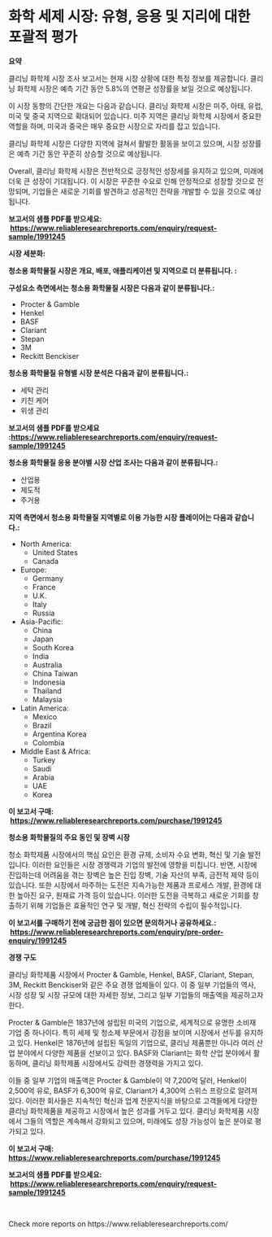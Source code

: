 <p><h1>화학 세제 시장: 유형, 응용 및 지리에 대한 포괄적 평가</h1></p><p><strong>요약</strong></p>
<p><p>클리닝 화학제 시장 조사 보고서는 현재 시장 상황에 대한 특정 정보를 제공합니다. 클리닝 화학제 시장은 예측 기간 동안 5.8%의 연평균 성장률을 보일 것으로 예상됩니다.</p><p>이 시장 동향의 간단한 개요는 다음과 같습니다. 클리닝 화학제 시장은 미주, 아태, 유럽, 미국 및 중국 지역으로 확대되어 있습니다. 미주 지역은 클리닝 화학제 시장에서 중요한 역할을 하며, 미국과 중국은 매우 중요한 시장으로 자리를 잡고 있습니다.</p><p>클리닝 화학제 시장은 다양한 지역에 걸쳐서 활발한 활동을 보이고 있으며, 시장 성장률은 예측 기간 동안 꾸준히 상승할 것으로 예상됩니다.</p><p>Overall, 클리닝 화학제 시장은 전반적으로 긍정적인 성장세를 유지하고 있으며, 미래에 더욱 큰 성장이 기대됩니다. 이 시장은 꾸준한 수요로 인해 안정적으로 성장할 것으로 전망되며, 기업들은 새로운 기회를 발견하고 성공적인 전략을 개발할 수 있을 것으로 예상됩니다.</p></p>
<p><strong>보고서의 샘플 PDF를 받으세요: &nbsp;<a href="https://www.reliableresearchreports.com/enquiry/request-sample/1991245">https://www.reliableresearchreports.com/enquiry/request-sample/1991245</a></strong></p>
<p><strong>시장 세분화:</strong></p>
<p><strong> 청소용 화학물질 시장은 개요, 배포, 애플리케이션 및 지역으로 더 분류됩니다. :</strong></p>
<p><strong>구성요소 측면에서는 청소용 화학물질 시장은 다음과 같이 분류됩니다.:</strong></p>
<p><ul><li>Procter & Gamble</li><li>Henkel</li><li>BASF</li><li>Clariant</li><li>Stepan</li><li>3M</li><li>Reckitt Benckiser</li></ul></p>
<p><strong> 청소용 화학물질 유형별 시장 분석은 다음과 같이 분류됩니다.:</strong></p>
<p><ul><li>세탁 관리</li><li>키친 케어</li><li>위생 관리</li></ul></p>
<p><strong>보고서의 샘플 PDF를 받으세요 :<a href="https://www.reliableresearchreports.com/enquiry/request-sample/1991245">https://www.reliableresearchreports.com/enquiry/request-sample/1991245</a></strong></p>
<p><strong> 청소용 화학물질 응용 분야별 시장 산업 조사는 다음과 같이 분류됩니다.:</strong></p>
<p><ul><li>산업용</li><li>제도적</li><li>주거용</li></ul></p>
<p><strong>지역 측면에서 청소용 화학물질 지역별로 이용 가능한 시장 플레이어는 다음과 같습니다.:</strong></p>
<p><ul>
    <li>
        North America:
        <ul>
            <li>United States</li>
            <li>Canada</li>
        </ul>
    </li>
    <li>
        Europe:
        <ul>
            <li>Germany</li>
            <li>France</li>
            <li>U.K.</li>
            <li>Italy</li>
            <li>Russia</li>
        </ul>
    </li>
    <li>
        Asia-Pacific:
        <ul>
            <li>China</li>
            <li>Japan</li>
            <li>South Korea</li>
            <li>India</li>
            <li>Australia</li>
            <li>China Taiwan</li>
            <li>Indonesia</li>
            <li>Thailand</li>
            <li>Malaysia</li>
        </ul>
    </li>
    <li>
        Latin America:
        <ul>
            <li>Mexico</li>
            <li>Brazil</li>
            <li>Argentina Korea</li>
            <li>Colombia</li>
        </ul>
    </li>
    <li>
        Middle East & Africa:
        <ul>
            <li>Turkey</li>
            <li>Saudi</li>
            <li>Arabia</li>
            <li>UAE</li>
            <li>Korea</li>
        </ul>
    </li>
    </ul></p>
<p><strong>이 보고서 구매: &nbsp;<a href="https://www.reliableresearchreports.com/purchase/1991245">https://www.reliableresearchreports.com/purchase/1991245</a></strong></p>
<p><strong>청소용 화학물질의 주요 동인 및 장벽 시장</strong></p>
<p><p>청소 화학제품 시장에서의 핵심 요인은 환경 규제, 소비자 수요 변화, 혁신 및 기술 발전입니다. 이러한 요인들은 시장 경쟁력과 기업의 발전에 영향을 미칩니다. 반면, 시장에 진입하는데 어려움을 겪는 장벽은 높은 진입 장벽, 기술 자산의 부족, 금전적 제약 등이 있습니다. 또한 시장에서 마주하는 도전은 지속가능한 제품과 프로세스 개발, 환경에 대한 높아진 요구, 원재료 가격 등이 있습니다. 이러한 도전을 극복하고 새로운 기회를 창출하기 위해 기업들은 효율적인 연구 및 개발, 혁신 전략의 수립이 필수적입니다.</p></p>
<p><strong>이 보고서를 구매하기 전에 궁금한 점이 있으면 문의하거나 공유하세요.: &nbsp;<a href="https://www.reliableresearchreports.com/enquiry/pre-order-enquiry/1991245">https://www.reliableresearchreports.com/enquiry/pre-order-enquiry/1991245</a></strong></p>
<p><strong>경쟁 구도</strong></p>
<p><p>클리닝 화학제품 시장에서 Procter & Gamble, Henkel, BASF, Clariant, Stepan, 3M, Reckitt Benckiser와 같은 주요 경쟁 업체들이 있다. 이 중 일부 기업들의 역사, 시장 성장 및 시장 규모에 대한 자세한 정보, 그리고 일부 기업들의 매출액을 제공하고자 한다.</p><p>Procter & Gamble은 1837년에 설립된 미국의 기업으로, 세계적으로 유명한 소비재 기업 중 하나이다. 특히 세제 및 청소제 부문에서 강점을 보이며 시장에서 선두를 유지하고 있다. Henkel은 1876년에 설립된 독일의 기업으로, 클리닝 제품뿐만 아니라 여러 산업 분야에서 다양한 제품을 선보이고 있다. BASF와 Clariant는 화학 산업 분야에서 활동하며, 클리닝 화학제품 시장에서도 강력한 경쟁력을 가지고 있다. </p><p>이들 중 일부 기업의 매출액은 Procter & Gamble이 약 7,200억 달러, Henkel이 2,500억 유로, BASF가 6,300억 유로, Clariant가 4,300억 스위스 프랑으로 알려져 있다. 이러한 회사들은 지속적인 혁신과 업계 전문지식을 바탕으로 고객들에게 다양한 클리닝 화학제품을 제공하고 시장에서 높은 성과를 거두고 있다. 클리닝 화학제품 시장에서 그들의 역할은 계속해서 강화되고 있으며, 미래에도 성장 가능성이 높은 분야로 평가되고 있다.</p></p>
<p><strong>이 보고서 구매: &nbsp; <a href="https://www.reliableresearchreports.com/purchase/1991245">https://www.reliableresearchreports.com/purchase/1991245</a></strong></p>
<p><strong>보고서의 샘플 PDF를 받으세요: &nbsp;<a href="https://www.reliableresearchreports.com/enquiry/request-sample/1991245">https://www.reliableresearchreports.com/enquiry/request-sample/1991245</a></strong><strong></strong></p>
<p>&nbsp;</p>
<p>Check more reports on https://www.reliableresearchreports.com/</p>